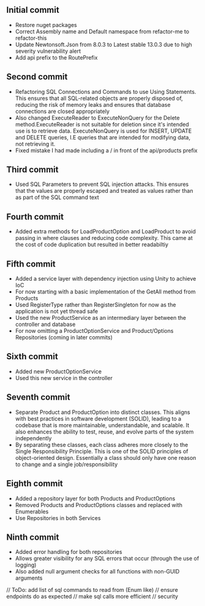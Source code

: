 ## Initial commit
- Restore nuget packages
- Correct Assembly name and Default namespace from refactor-me to refactor-this
- Update Newtonsoft.Json from 8.0.3 to Latest stable 13.0.3 due to high severity vulnerability alert
- Add api prefix to the RoutePrefix

## Second commit
- Refactoring SQL Connections and Commands to use Using Statements. This ensures that all SQL-related objects are properly disposed of, reducing the risk of memory leaks and ensures that database connections are closed appropriately
- Also changed ExecuteReader to ExecuteNonQuery for the Delete method.ExecuteReader is not suitable for deletion since it's intended use is to retrieve data. ExecuteNonQuery is used for INSERT, UPDATE and DELETE queries, I.E queries that are intended for modifying data, not retrieving it.
- Fixed mistake I had made including a / in front of the api/products prefix

## Third commit
- Used SQL Parameters to prevent SQL injection attacks. This ensures that the values are properly escaped and treated as values rather than as part of the SQL command text

## Fourth commit
- Added extra methods for LoadProductOption and LoadProduct to avoid passing in where clauses and reducing code complexity. This came at the cost of code duplication but resulted in better readabiltiy

## Fifth commit
- Added a service layer with dependency injection using Unity to achieve IoC
- For now starting with a basic implementation of the GetAll method from Products
- Used RegisterType rather than RegisterSingleton for now as the application is not yet thread safe
- Used the new ProductService as an intermediary layer between the controller and database
- For now omitting a ProductOptionService and Product/Options Repositories (coming in later commits)

## Sixth commit
- Added new ProductOptionService 
- Used this new service in the controller

## Seventh commit
- Separate Product and ProductOption into distinct classes. This aligns with best practices in software development (SOLID), leading to a codebase that is more maintainable, understandable, and scalable. It also enhances the ability to test, reuse, and evolve parts of the system independently
- By separating these classes, each class adheres more closely to the Single Responsibility Principle. This is one of the SOLID principles of object-oriented design. Essentially a class should only have one reason to change and a single job/responsibility

## Eighth commit
- Added a repository layer for both Products and ProductOptions
- Removed Products and ProductOptions classes and replaced with Enumerables
- Use Repositories in both Services

## Ninth commit
- Added error handling for both repositories
- Allows greater visibility for any SQL errors that occur (through the use of logging)
- Also added null argument checks for all functions with non-GUID arguments

// ToDo: add list of sql commands to read from (Enum like)
// ensure endpoints do as expected
// make sql calls more efficient
// security